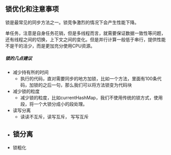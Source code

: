 ## 锁优化和注意事项

锁是最常见的同步方法之一。锁竞争激烈的情况下会产生性能下降。

单任务，注意是自身任务花销，但是多线程而言，就需要保证数据一致性等问题，还有线程之间的切换，上下文之间的变化。但是并行计算一般低于串行，提供性能不是干的活少，而是更加充分使用CPU资源。

##### 锁的几点建议

- 减少持有所的时间
  - 执行的代码，直对需要同步的地方加锁，比如一个方法，里面有100条代码，加锁的之后一句，那么我们可以将方法锁变为代码块
- 减少锁的粒度
  - 减少锁的粒度，比如currentHashMap，我们不使用传统的锁方式，使用段，将一个大锁分成小的段处理。
- 读写分离
  - 读读不互斥，读写互斥， 写写互斥
- 锁分离
  - 
- 锁粗化